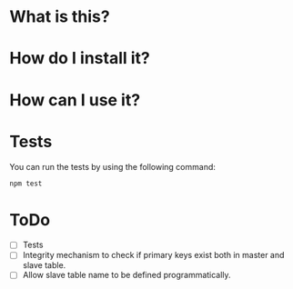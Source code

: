 # What is this?

# How do I install it?

# How can I use it?

# Tests

You can run the tests by using the following command:

```bash
npm test
```

# ToDo

- [ ] Tests
- [ ] Integrity mechanism to check if primary keys exist both in master and slave table.
- [ ] Allow slave table name to be defined programmatically.